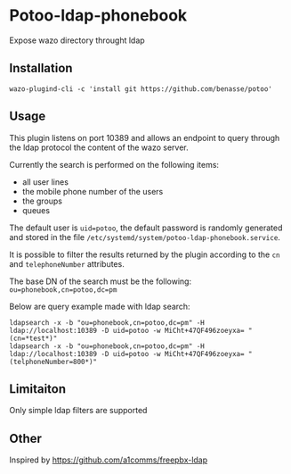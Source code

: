 # Potoo-ldap-phonebook
Expose wazo directory throught ldap

## Installation
```
wazo-plugind-cli -c 'install git https://github.com/benasse/potoo'
```

## Usage
This plugin listens on port 10389 and allows an endpoint to query through the ldap protocol the content of the wazo server.

Currently the search is performed on the following items:
- all user lines
- the mobile phone number of the users
- the groups
- queues

The default user is `uid=potoo`, the default password is randomly generated and stored in the file `/etc/systemd/system/potoo-ldap-phonebook.service`.

It is possible to filter the results returned by the plugin according to the `cn` and `telephoneNumber` attributes.

The base DN of the search must be the following: `ou=phonebook,cn=potoo,dc=pm`

Below are query example made with ldap search:
```
ldapsearch -x -b "ou=phonebook,cn=potoo,dc=pm" -H ldap://localhost:10389 -D uid=potoo -w MiCht+47QF496zoeyxa= "(cn=*test*)"
ldapsearch -x -b "ou=phonebook,cn=potoo,dc=pm" -H ldap://localhost:10389 -D uid=potoo -w MiCht+47QF496zoeyxa= "(telphoneNumber=800*)"
```

## Limitaiton
Only simple ldap filters are supported

## Other
Inspired by https://github.com/a1comms/freepbx-ldap
